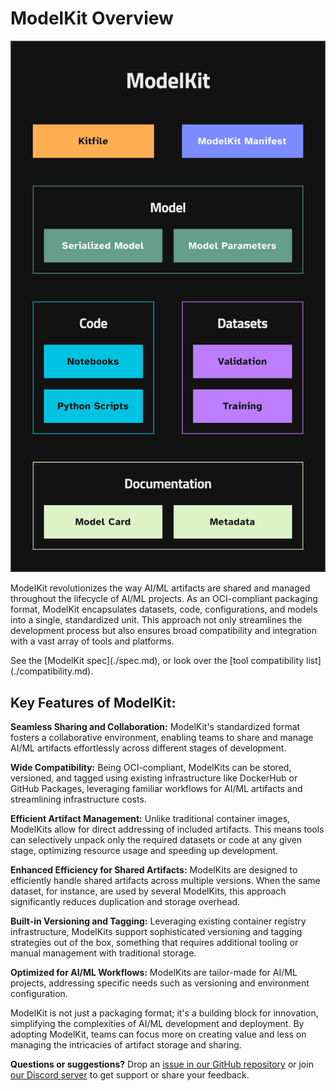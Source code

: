 # ModelKit Overview

![ModelKit](./ModelKit_chart.svg)

ModelKit revolutionizes the way AI/ML artifacts are shared and managed throughout the lifecycle of AI/ML projects. As an OCI-compliant packaging format, ModelKit encapsulates datasets, code, configurations, and models into a single, standardized unit. This approach not only streamlines the development process but also ensures broad compatibility and integration with a vast array of tools and platforms.

<!-- Start with a [ModelKit Quick Start](TBD), -->See the [ModelKit spec](./spec.md), or look over the [tool compatibility list](./compatibility.md).

## Key Features of ModelKit:

**Seamless Sharing and Collaboration:** ModelKit's standardized format fosters a collaborative environment, enabling teams to share and manage AI/ML artifacts effortlessly across different stages of development.

**Wide Compatibility:** Being OCI-compliant, ModelKits can be stored, versioned, and tagged using existing infrastructure like DockerHub or GitHub Packages, leveraging familiar workflows for AI/ML artifacts and streamlining infrastructure costs.

**Efficient Artifact Management:**  Unlike traditional container images, ModelKits allow for direct addressing of included artifacts. This means tools can selectively unpack only the required datasets or code at any given stage, optimizing resource usage and speeding up development.

**Enhanced Efficiency for Shared Artifacts:** ModelKits are designed to efficiently handle shared artifacts across multiple versions. When the same dataset, for instance, are used by several ModelKits, this approach significantly reduces duplication and storage overhead.

**Built-in Versioning and Tagging:** Leveraging existing container registry infrastructure, ModelKits support sophisticated versioning and tagging strategies out of the box, something that requires additional tooling or manual management with traditional storage.

**Optimized for AI/ML Workflows:** ModelKits are tailor-made for AI/ML projects, addressing specific needs such as versioning and environment configuration.

ModelKit is not just a packaging format; it's a building block for innovation, simplifying the complexities of AI/ML development and deployment. By adopting ModelKit, teams can focus more on creating value and less on managing the intricacies of artifact storage and sharing.

**Questions or suggestions?** Drop an [issue in our GitHub repository](https://github.com/jozu-ai/kitops/issues) or join [our Discord server](https://discord.gg/3eDb4yAN) to get support or share your feedback.